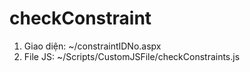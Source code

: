 # checkConstraint
1. Giao diện: ~/constraintIDNo.aspx
2. File JS: ~/Scripts/CustomJSFile/checkConstraints.js
